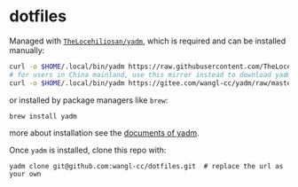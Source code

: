 # dotfiles

Managed with [`TheLocehiliosan/yadm`](https://github.com/TheLocehiliosan/yadm),
which is required and can be installed manually:
```bash
curl -o $HOME/.local/bin/yadm https://raw.githubusercontent.com/TheLocehiliosan/yadm/master/yadm
# for users in China mainland, use this mirror instead to download yadm
curl -o $HOME/.local/bin/yadm https://gitee.com/wangl-cc/yadm/raw/master/yadm
```
or installed by package managers like `brew`:
```bash
brew install yadm
```
more about installation see the [documents of yadm](https://yadm.io/docs/install#).

Once `yadm` is installed, clone this repo with:
```
yadm clone git@github.com:wangl-cc/dotfiles.git  # replace the url as your own
```

<!-- vim:set ts=2 sw=2 tw=76: -->
